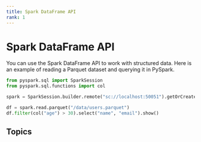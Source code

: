 ```yaml
---
title: Spark DataFrame API
rank: 1
---
```


# Spark DataFrame API

You can use the Spark DataFrame API to work with structured data. Here is an example of reading a Parquet dataset and querying it in PySpark.

<!--@include: ../_common/spark-session.md-->

```python
from pyspark.sql import SparkSession
from pyspark.sql.functions import col

spark = SparkSession.builder.remote("sc://localhost:50051").getOrCreate()

df = spark.read.parquet("/data/users.parquet")
df.filter(col("age") > 30).select("name", "email").show()
```

## Topics

<PageList :data="data" :prefix="['guide', 'dataframe']" />

<script setup>
import PageList from "@theme/components/PageList.vue";
import { data } from "./index.data.ts";
</script>
